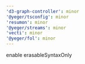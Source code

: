 ```yaml
---
'd3-graph-controller': minor
'@yeger/tsconfig': minor
'resumon': minor
'@yeger/streams': minor
'vecti': minor
'@yeger/fol': minor
---
```


enable erasableSyntaxOnly
